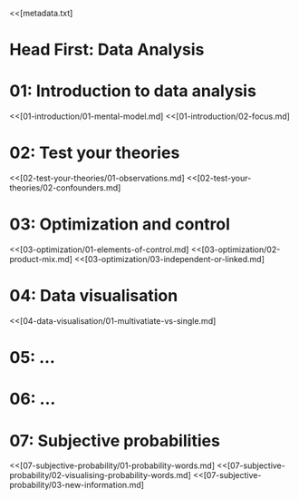 <<[metadata.txt]
<!--<<{folder/raw_file.html}-->

# Head First: Data Analysis

# 01: Introduction to data analysis
<<[01-introduction/01-mental-model.md]
<<[01-introduction/02-focus.md]


# 02: Test your theories
<<[02-test-your-theories/01-observations.md]
<<[02-test-your-theories/02-confounders.md]


# 03: Optimization and control
<<[03-optimization/01-elements-of-control.md]
<<[03-optimization/02-product-mix.md]
<<[03-optimization/03-independent-or-linked.md]


# 04: Data visualisation
<<[04-data-visualisation/01-multivatiate-vs-single.md]


# 05: ...
# 06: ...

# 07: Subjective probabilities
<<[07-subjective-probability/01-probability-words.md]
<<[07-subjective-probability/02-visualising-probability-words.md]
<<[07-subjective-probability/03-new-information.md]
